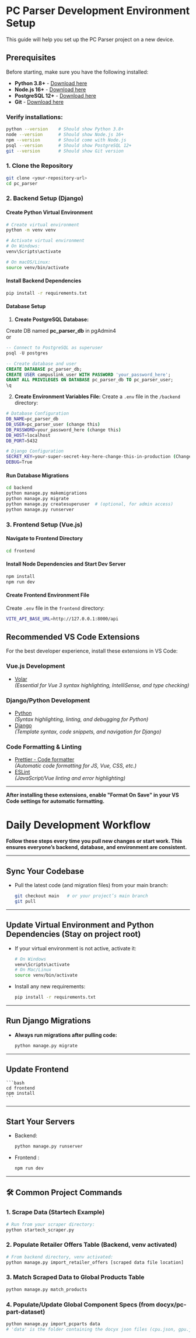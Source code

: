 # PC Parser Development Environment Setup

This guide will help you set up the PC Parser project on a new device.

## Prerequisites

Before starting, make sure you have the following installed:

- **Python 3.8+** - [Download here](https://www.python.org/downloads/)
- **Node.js 16+** - [Download here](https://nodejs.org/)
- **PostgreSQL 12+** - [Download here](https://www.postgresql.org/download/)
- **Git** - [Download here](https://git-scm.com/downloads/)

### Verify installations:

```bash
python --version    # Should show Python 3.8+
node --version      # Should show Node.js 16+
npm --version       # Should come with Node.js
psql --version      # Should show PostgreSQL 12+
git --version       # Should show Git version
```

### 1. Clone the Repository

```bash
git clone <your-repository-url>
cd pc_parser
```

### 2. Backend Setup (Django)

#### Create Python Virtual Environment

```bash
# Create virtual environment
python -m venv venv

# Activate virtual environment
# On Windows:
venv\Scripts\activate

# On macOS/Linux:
source venv/bin/activate
```

#### Install Backend Dependencies

```bash
pip install -r requirements.txt
```

#### Database Setup

1. **Create PostgreSQL Database:**
   
Create DB named **pc_parser_db** in pgAdmin4
<be>
<br>
or
<br>

```sql
-- Connect to PostgreSQL as superuser
psql -U postgres

-- Create database and user
CREATE DATABASE pc_parser_db;
CREATE USER campuslink_user WITH PASSWORD 'your_password_here';
GRANT ALL PRIVILEGES ON DATABASE pc_parser_db TO pc_parser_user;
\q
```
2. **Create Environment Variables File:**
   Create a `.env` file in the `/backend` directory:

```bash
# Database Configuration
DB_NAME=pc_parser_db 
DB_USER=pc_parser_user (change this)
DB_PASSWORD=your_password_here (change this)
DB_HOST=localhost
DB_PORT=5432

# Django Configuration
SECRET_KEY=your-super-secret-key-here-change-this-in-production (Change this. Found in setting.py)
DEBUG=True
```

#### Run Database Migrations
```bash
cd backend
python manage.py makemigrations
python manage.py migrate
python manage.py createsuperuser  # (optional, for admin access)
python manage.py runserver
```

### 3. Frontend Setup (Vue.js)

#### Navigate to Frontend Directory

```bash
cd frontend
```

#### Install Node Dependencies and Start Dev Server

```bash
npm install
npm run dev
```

#### Create Frontend Environment File

Create `.env` file in the `frontend` directory:

```bash
VITE_API_BASE_URL=http://127.0.0.1:8000/api
```

## Recommended VS Code Extensions

For the best developer experience, install these extensions in VS Code:

### Vue.js Development

- [Volar](https://marketplace.visualstudio.com/items?itemName=Vue.volar)  
  _(Essential for Vue 3 syntax highlighting, IntelliSense, and type checking)_

### Django/Python Development

- [Python](https://marketplace.visualstudio.com/items?itemName=ms-python.python)  
  _(Syntax highlighting, linting, and debugging for Python)_
- [Django](https://marketplace.visualstudio.com/items?itemName=batisteo.vscode-django)  
  _(Template syntax, code snippets, and navigation for Django)_

### Code Formatting & Linting

- [Prettier - Code formatter](https://marketplace.visualstudio.com/items?itemName=esbenp.prettier-vscode)  
  _(Automatic code formatting for JS, Vue, CSS, etc.)_
- [ESLint](https://marketplace.visualstudio.com/items?itemName=dbaeumer.vscode-eslint)  
  _(JavaScript/Vue linting and error highlighting)_

---

**After installing these extensions, enable "Format On Save" in your VS Code settings for automatic formatting.**

# Daily Development Workflow

**Follow these steps every time you pull new changes or start work. This ensures everyone’s backend, database, and environment are consistent.**

---

##  Sync Your Codebase

- Pull the latest code (and migration files) from your main branch:
    ```bash
    git checkout main   # or your project’s main branch
    git pull
    ```

---

##  Update Virtual Environment and Python Dependencies (Stay on project root)

- If your virtual environment is not active, activate it:
    ```bash
    # On Windows
    venv\Scripts\activate
    # On Mac/Linux
    source venv/bin/activate
    ```
- Install any new requirements:
    ```bash
    pip install -r requirements.txt
    ```

---


##  Run Django Migrations

- **Always run migrations after pulling code:**
    ```bash
    python manage.py migrate
    ```

---

##  Update Frontend

    ```bash
    cd frontend
    npm install
    ```

---


##  Start Your Servers

- Backend:
    ```bash
    python manage.py runserver
    ```
- Frontend :
    ```bash
    npm run dev
    ```

---
## 🛠️ Common Project Commands

### 1. Scrape Data (Startech Example)
```sh
# Run from your scraper directory:
python startech_scraper.py
```

### 2. Populate Retailer Offers Table (Backend, venv activated)
```sh
# From backend directory, venv activated:
python manage.py import_retailer_offers [scraped data file location]
```
### 3. Match Scraped Data to Global Products Table
```sh
python manage.py match_products
```

### 4. Populate/Update Global Component Specs (from docyx/pc-part-dataset)
```sh
python manage.py import_pcparts data
# 'data' is the folder containing the docyx json files (cpu.json, gpu.json, etc)
```

